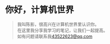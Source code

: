 # 你好，计算机世界

> 我叫陈影，很高兴在计算机世界里认识你。
> <br>在这里我分享我学习的笔记，让我们一起提高。
> <br>如有问题请联系我[43522623@qq.com](mailto:43522623@qq.com)
